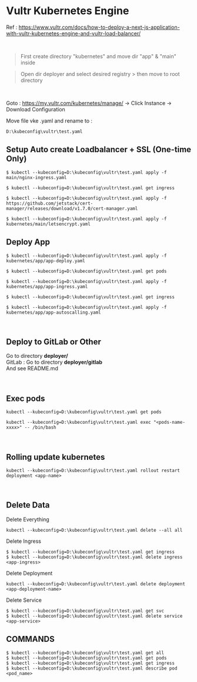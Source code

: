 # Vultr Kubernetes Engine

Ref : https://www.vultr.com/docs/how-to-deploy-a-next-js-application-with-vultr-kubernetes-engine-and-vultr-load-balancer/

<br>

> First create directory "kubernetes" and move dir "app" & "main" inside

> Open dir deployer and select desired registry > then move to root directory

<br>

Goto : https://my.vultr.com/kubernetes/manage/ -> Click Instance -> Download Configuration

Move file vke .yaml and rename to :

```
D:\kubeconfig\vultr\test.yaml
```

## Setup Auto create Loadbalancer + SSL (One-time Only)

```
$ kubectl --kubeconfig=D:\kubeconfig\vultr\test.yaml apply -f main/nginx-ingress.yaml

$ kubectl --kubeconfig=D:\kubeconfig\vultr\test.yaml get ingress
```

```
$ kubectl --kubeconfig=D:\kubeconfig\vultr\test.yaml apply -f https://github.com/jetstack/cert-manager/releases/download/v1.7.0/cert-manager.yaml

$ kubectl --kubeconfig=D:\kubeconfig\vultr\test.yaml apply -f kubernetes/main/letsencrypt.yaml
```

## Deploy App

```
$ kubectl --kubeconfig=D:\kubeconfig\vultr\test.yaml apply -f kubernetes/app/app-deploy.yaml

$ kubectl --kubeconfig=D:\kubeconfig\vultr\test.yaml get pods
```

```
$ kubectl --kubeconfig=D:\kubeconfig\vultr\test.yaml apply -f kubernetes/app/app-ingress.yaml

$ kubectl --kubeconfig=D:\kubeconfig\vultr\test.yaml get ingress
```

```
$ kubectl --kubeconfig=D:\kubeconfig\vultr\test.yaml apply -f kubernetes/app/app-autoscalling.yaml
```

<br>

## Deploy to GitLab or Other

Go to directory <b>deployer/</b> <br>
GitLab : Go to directory <b>deployer/gitlab</b> <br>
And see README.md

<br>

## Exec pods

```
kubectl --kubeconfig=D:\kubeconfig\vultr\test.yaml get pods
```

```
kubectl --kubeconfig=D:\kubeconfig\vultr\test.yaml exec "<pods-name-xxxx>" -- /bin/bash
```

<br>

## Rolling update kubernetes

```
kubectl --kubeconfig=D:\kubeconfig\vultr\test.yaml rollout restart deployment <app-name>
```

<br>

## Delete Data

Delete Everything

```
kubectl --kubeconfig=D:\kubeconfig\vultr\test.yaml delete --all all
```

Delete Ingress

```
$ kubectl --kubeconfig=D:\kubeconfig\vultr\test.yaml get ingress
$ kubectl --kubeconfig=D:\kubeconfig\vultr\test.yaml delete ingress <app-ingress>
```

Delete Deployment

```
kubectl --kubeconfig=D:\kubeconfig\vultr\test.yaml delete deployment <app-deployment-name>
```

Delete Service

```
$ kubectl --kubeconfig=D:\kubeconfig\vultr\test.yaml get svc
$ kubectl --kubeconfig=D:\kubeconfig\vultr\test.yaml delete service <app-service>
```

## COMMANDS

```
$ kubectl --kubeconfig=D:\kubeconfig\vultr\test.yaml get all
$ kubectl --kubeconfig=D:\kubeconfig\vultr\test.yaml get pods
$ kubectl --kubeconfig=D:\kubeconfig\vultr\test.yaml get ingress
$ kubectl --kubeconfig=D:\kubeconfig\vultr\test.yaml describe pod <pod_name>
```
